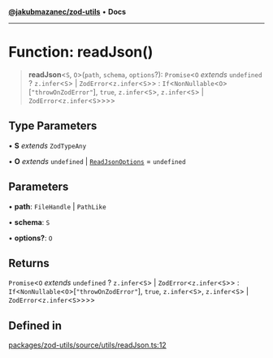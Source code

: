 [**@jakubmazanec/zod-utils**](../README.md) • **Docs**

---

# Function: readJson()

> **readJson**\<`S`, `O`\>(`path`, `schema`, `options`?): `Promise`\<`O` _extends_ `undefined` ?
> `z.infer`\<`S`\> \| `ZodError`\<`z.infer`\<`S`\>\> :
> `If`\<`NonNullable`\<`O`\>\[`"throwOnZodError"`\], `true`, `z.infer`\<`S`\>, `z.infer`\<`S`\> \|
> `ZodError`\<`z.infer`\<`S`\>\>\>\>

## Type Parameters

• **S** _extends_ `ZodTypeAny`

• **O** _extends_ `undefined` \| [`ReadJsonOptions`](../interfaces/ReadJsonOptions.md) = `undefined`

## Parameters

• **path**: `FileHandle` \| `PathLike`

• **schema**: `S`

• **options?**: `O`

## Returns

`Promise`\<`O` _extends_ `undefined` ? `z.infer`\<`S`\> \| `ZodError`\<`z.infer`\<`S`\>\> :
`If`\<`NonNullable`\<`O`\>\[`"throwOnZodError"`\], `true`, `z.infer`\<`S`\>, `z.infer`\<`S`\> \|
`ZodError`\<`z.infer`\<`S`\>\>\>\>

## Defined in

[packages/zod-utils/source/utils/readJson.ts:12](https://github.com/jakubmazanec/tools/blob/e8e1a063ee4a3ba5413ab6c19f760853c220a8ce/packages/zod-utils/source/utils/readJson.ts#L12)
